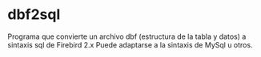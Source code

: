 # dbf2sql
Programa que convierte un archivo dbf (estructura de la tabla y datos) a sintaxis sql de Firebird 2.x
Puede adaptarse a la sintaxis de MySql u otros.




